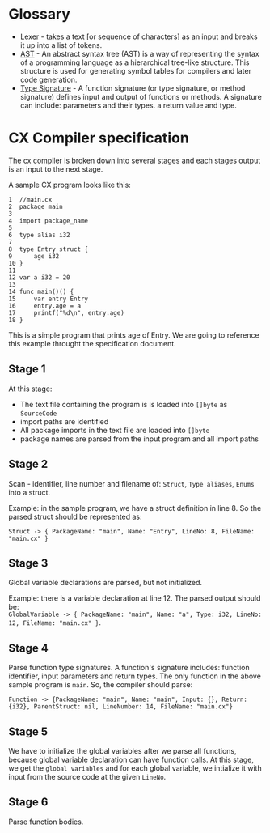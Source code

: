 # Glossary
* [Lexer](https://en.wikipedia.org/wiki/Lexical_analysis) - takes a text [or sequence of characters] as an input and breaks it up into a list of tokens.
* [AST](https://en.wikipedia.org/wiki/Abstract_syntax_tree) - An abstract syntax tree (AST) is a way of representing the syntax of a programming language as a hierarchical tree-like structure. This structure is used for generating symbol tables for compilers and later code generation.
* [Type Signature](https://en.wikipedia.org/wiki/Type_signature) - A function signature (or type signature, or method signature) defines input and output of functions or methods. A signature can include: parameters and their types. a return value and type.

# CX Compiler specification

The cx compiler is broken down into several stages and each stages output is an input to the next stage.

A sample CX program looks like this:

``` golang
1  //main.cx
2  package main
3  
4  import package_name
5  
6  type alias i32
7  
8  type Entry struct {
9      age i32
10 }
11 
12 var a i32 = 20
13
14 func main()() {
15     var entry Entry
16     entry.age = a
17     printf("%d\n", entry.age)
18 }
```

This is a simple program that prints age of Entry.
We are going to reference this example throught the specification document.

## Stage 1

At this stage:
- The text file containing the program is is loaded into `[]byte` as `SourceCode`
- import paths are identified
- All package imports in the text file are loaded into `[]byte`
- package names are parsed from the input program and all import paths

## Stage 2

Scan - identifier, line number and filename of: `Struct`, `Type aliases`, `Enums` into a struct.

Example: in the sample program, we have a struct definition in line 8. So the parsed struct should be represented as:

`Struct -> { PackageName: "main", Name: "Entry", LineNo: 8, FileName: "main.cx" }`

## Stage 3

Global variable declarations are parsed, but not initialized. 

Example: there is a variable declaration at line 12. The parsed output should be:  
`GlobalVariable -> { PackageName: "main", Name: "a", Type: i32, LineNo: 12, FileName: "main.cx" }`.

## Stage 4

Parse function type signatures. A function's signature includes: function identifier, input parameters and return types. The only function in the above sample program is `main`. So, the compiler should parse:

`Function -> {PackageName: "main", Name: "main", Input: {}, Return: {i32}, ParentStruct: nil, LineNumber: 14, FileName: "main.cx"}`

## Stage 5

We have to initialize the global variables after we parse all functions, because global variable declaration can have function calls. At this stage, we get the `global variables` and for each global variable, we intialize it with input from the source code at the given `LineNo`.

## Stage 6

Parse function bodies.
